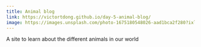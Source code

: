 ```yaml
---
title: Animal blog
link: https://victortdong.github.io/day-5-animal-blog/
image: https://images.unsplash.com/photo-1675180548026-aad1bca2f280?ixlib=rb-4.0.3&ixid=MnwxMjA3fDB8MHxwaG90by1wYWdlfHx8fGVufDB8fHx8&auto=format&fit=crop&w=1548&q=80
---
```


A site to learn about the different animals in our world